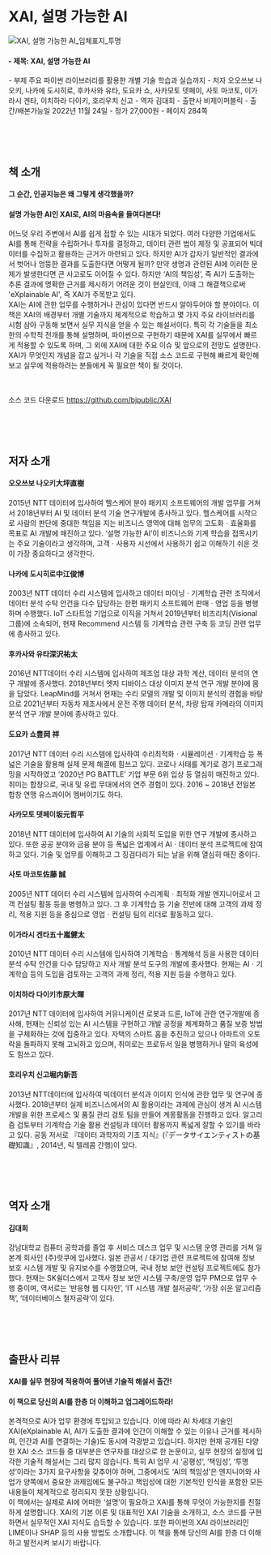 # XAI, 설명 가능한 AI
![XAI, 설명 가능한 AI_입체표지_투명](https://user-images.githubusercontent.com/21074282/204211786-260df2c6-5ce2-4a91-8411-851862b96854.png)

<h4>- 제목: XAI, 설명 가능한 AI</h4>
- 부제 주요 파이썬 라이브러리를 활용한 개별 기술 학습과 실습까지
- 저자 오오쓰보 나오키, 나카에 도시히로, 후카사와 유타, 도요카 쇼, 사카모토 뎃페이, 사토 마코토, 이가라시 겐타, 이치하라 다이키, 호리우치 신고
- 역자 김대희
- 출판사 비제이퍼블릭
- 출간/배본가능일 2022년 11월 24일
- 정가 27,000원
- 페이지 284쪽


<br><br><br>
## 책 소개
<h4>그 순간, 인공지능은 왜 그렇게 생각했을까?</h4>
<h4>설명 가능한 AI인 XAI로, AI의 마음속을 들여다본다!</h4>

어느덧 우리 주변에서 AI를 쉽게 접할 수 있는 시대가 되었다. 
여러 다양한 기업에서도 AI를 통해 전략을 수립하거나 투자를 결정하고, 데이터 관련 법이 제정 및 공표되어 빅데이터를 수집하고 활용하는 근거가 마련되고 있다. 
하지만 AI가 갑자기 일반적인 결과에서 벗어나 엉뚱한 결과를 도출한다면 어떻게 될까? 만약 생명과 관련된 AI에 이러한 문제가 발생한다면 큰 사고로도 이어질 수 있다. 
하지만 ‘AI의 책임성’, 즉 AI가 도출하는 추론 결과에 명확한 근거를 제시하기 어려운 것이 현실인데, 이때 그 해결책으로써 'eXplainable AI', 즉 XAI가 주목받고 있다.
<br>
XAI는 AI에 관한 업무를 수행하거나 관심이 있다면 반드시 알아두어야 할 분야이다. 
이 책은 XAI의 배경부터 개별 기술까지 체계적으로 학습하고 몇 가지 주요 라이브러리를 시험 삼아 구동해 보면서 실무 지식을 얻을 수 있는 해설서이다. 
특히 각 기술들을 최소한의 수학적 전개를 통해 설명하며, 파이썬으로 구현하기 때문에 XAI를 실무에서 빠르게 적용할 수 있도록 하며, 그 외에 XAI에 대한 주요 이슈 및 앞으로의 전망도 설명한다.
XAI가 무엇인지 개념을 잡고 싶거나 각 기술을 직접 소스 코드로 구현해 빠르게 확인해 보고 실무에 적용하려는 분들에게 꼭 필요한 책이 될 것이다.

<br><br>
소스 코드 다운로드 https://github.com/bjpublic/XAI


<br><br><br>
## 저자 소개

<h4>오오쓰보 나오키大坪直樹</h4>
2015년 NTT 데이터에 입사하여 헬스케어 분야 패키지 소프트웨어의 개발 업무를 거쳐서 2018년부터 AI 및 데이터 분석 기술 연구개발에 종사하고 있다. 헬스케어를 시작으로 사람의 판단에 중대한 책임을 지는 비즈니스 영역에 대해 업무의 고도화ㆍ효율화를 목표로 AI 개발에 매진하고 있다. ‘설명 가능한 AI’이 비즈니스와 기계 학습을 접목시키는 주요 기술이라고 생각하며, 고객ㆍ사용자 시선에서 사용하기 쉽고 이해하기 쉬운 것이 가장 중요하다고 생각한다.

<h4>나카에 도시히로中江俊博</h4>
2003년 NTT 데이터 수리 시스템에 입사하고 데이터 마이닝ㆍ기계학습 관련 조직에서 데이터 분석 수탁 안건을 다수 담당하는 한편 패키지 소프트웨어 판매ㆍ영업 등을 병행하며 수행했다. IoT 스타트업 기업으로 이직을 거쳐서 2019년부터 비즈리치(Visional 그룹)에 소속되어, 현재 Recommend 시스템 등 기계학습 관련 구축 등 코딩 관련 업무에 종사하고 있다.

<h4>후카사와 유타深沢祐太</h4>
2016년 NTT데이터 수리 시스템에 입사하여 제조업 대상 과학 계산, 데이터 분석의 연구 개발에 종사했다. 2018년부터 엣지 디바이스 대상 이미지 분석 연구 개발 분야에 몸을 담았다. LeapMind를 거쳐서 현재는 수리 모델의 개발 및 이미지 분석의 경험을 바탕으로 2021년부터 자동차 제조사에서 운전 주행 데이터 분석, 차량 탑재 카메라의 이미지 분석 연구 개발 분야에 종사하고 있다.

<h4>도요카 쇼豊岡 祥</h4>
2017년 NTT 데이터 수리 시스템에 입사하여 수리최적화ㆍ시뮬레이션ㆍ기계학습 등 폭넓은 기술을 활용해 실제 문제 해결에 힘쓰고 있다. 코로나 사태를 계기로 경기 프로그래밍을 시작하였고 ‘2020년 PG BATTLE’ 기업 부문 6위 입상 등 열심히 매진하고 있다. 취미는 합창으로, 국내 및 유럽 무대에서의 연주 경험이 있다. 2016 ~ 2018년 전일본 합창 연맹 유스콰이어 멤버이기도 하다.

<h4>사카모토 뎃페이坂元哲平</h4>
2018년 NTT 데이터에 입사하여 AI 기술의 사회적 도입을 위한 연구 개발에 종사하고 있다. 또한 공공 분야와 금융 분야 등 폭넓은 업계에서 AIㆍ데이터 분석 프로젝트에 참여하고 있다. 기술 및 업무를 이해하고 그 징검다리가 되는 날을 위해 열심히 매진 중이다.

<h4>사토 마코토佐藤 誠</h4>
2005년 NTT 데이터 수리 시스템에 입사하여 수리계획ㆍ최적화 개발 엔지니어로서 고객 컨설팅 활동 등을 병행하고 있다. 그 후 기계학습 등 기술 전반에 대해 고객의 과제 정리, 적용 지원 등을 중심으로 영업ㆍ컨설팅 팀의 리더로 활동하고 있다.

<h4>이가라시 겐타五十嵐健太</h4>
2010년 NTT 데이터 수리 시스템에 입사하여 기계학습ㆍ통계해석 등을 사용한 데이터 분석 수탁 안건을 다수 담당하고 자사 개발 분석 도구의 개발에 종사했다. 현재는 AIㆍ기계학습 등의 도입을 검토하는 고객의 과제 정리, 적용 지원 등을 수행하고 있다.

<h4>이치하라 다이키市原大暉</h4>
2017년 NTT 데이터에 입사하여 커뮤니케이션 로봇과 드론, IoT에 관한 연구개발에 종사해, 현재는 신뢰성 있는 AI 시스템을 구현하고 개발 공정을 체계화하고 품질 보증 방법을 구체화하는 것에 집중하고 있다. 자택의 스마트 홈을 추진하고 있으나 아파트의 오토락을 돌파하지 못해 고뇌하고 있으며, 취미로는 프로듀서 일을 병행하거나 말의 육성에도 힘쓰고 있다.

<h4>호리우치 신고堀内新吾</h4>
2013년 NTT데이터에 입사하여 빅데이터 분석과 이미지 인식에 관한 업무 및 연구에 종사했다. 2018년부터 실제 비즈니스에서의 AI 활용이라는 과제에 관심이 생겨 AI 시스템 개발을 위한 프로세스 및 품질 관리 검토 팀을 만들어 계몽활동을 진행하고 있다. 알고리즘 검토부터 기계학습 기술 활용 컨설팅과 데이터 활용까지 폭넓게 잘할 수 있기를 바라고 있다. 공동 저서로 『데이터 과학자의 기초 지식』(『データサイエンティストの基礎知識』, 2014년, 릭 텔레콤 간행)이 있다.


<br><br><br>
## 역자 소개

<h4>김대희</h4>
강남대학교 컴퓨터 공학과를 졸업 후 서비스 데스크 업무 및 시스템 운영 관리를 거쳐 일본계 회사인 (주)랏쿠에 입사했다. 일본 관공서 / 대기업 관련 프로젝트에 참여해 정보 보호 시스템 개발 및 유지보수를 수행했으며, 국내 정보 보안 컨설팅 프로젝트에도 참가했다. 현재는 SK쉴더스에서 고객사 정보 보안 시스템 구축/운영 업무 PM으로 업무 수행 중이며, 역서로는 ‘반응형 웹 디자인’, ‘IT 시스템 개발 철저공략’, ‘가장 쉬운 알고리즘 책’, ‘데이터베이스 철저공략’이 있다.
  
<br><br><br>
## 출판사 리뷰
<h4>XAI를 실무 현장에 적용하여 풀어낸 기술적 해설서 출간!</h4>
<h4>이 책으로 당신의 AI를 한층 더 이해하고 업그레이드하라!</h4>

본격적으로 AI가 업무 환경에 투입되고 있습니다. 이에 따라 AI 차세대 기술인 XAI(eXplainable AI, AI가 도출한 결과에 인간이 이해할 수 있는 이유나 근거를 제시하여, 인간과 AI를 연결하는 기술)도 동시에 각광받고 있습니다. 하지만 현재 공개된 다양한 XAI 소스 코드들 중 대부분은 연구자를 대상으로 한 논문이고, 실무 현장의 실정에 입각한 기술적 해설서는 그리 많지 않습니다. 특히 AI 업무 시 ‘공평성’, ‘책임성’, ‘투명성’이라는 3가지 요구사항을 갖추어야 하며, 그중에서도 ‘AI의 책임성’은 엔지니어와 사업가 양쪽에서 중요한 과제임에도 불구하고 책임성에 대한 기본적인 인식을 포함한 모든 내용들이 체계적으로 정리되지 못한 상황입니다.
<br>
이 책에서는 실제로 AI에 어떠한 ‘설명’이 필요하고 XAI를 통해 무엇이 가능한지를 친절하게 설명합니다. XAI의 기본 이론 및 대표적인 XAI 기술을 소개하고, 소스 코드를 구현하면서 실무적인 XAI 지식도 습득할 수 있습니다. 또한 파이썬의 XAI 라이브러리인 LIME이나 SHAP 등의 사용 방법도 소개합니다. 이 책을 통해 당신의 AI를 한층 더 이해하고 발전시켜 보시기 바랍니다.



